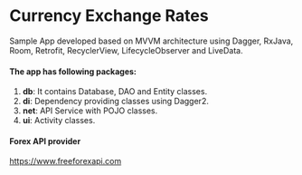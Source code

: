 # Currency Exchange Rates
Sample App developed based on MVVM architecture using Dagger, RxJava, Room, Retrofit, RecyclerView, LifecycleObserver and LiveData.

#### The app has following packages:
1. **db**: It contains Database, DAO and Entity classes.
2. **di**: Dependency providing classes using Dagger2.
3. **net**: API Service with POJO classes.
4. **ui**: Activity classes.

#### Forex API provider
https://www.freeforexapi.com
